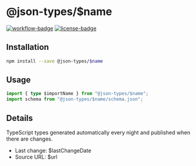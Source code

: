 # @json-types/$name

[![workflow-badge]](https://github.com/swordev/json-types/actions/workflows/ci.yaml) [![license-badge]](https://github.com/swordev/json-types#license)

[workflow-badge]: https://img.shields.io/github/actions/workflow/status/swordev/json-types/ci.yaml?branch=main
[license-badge]: https://img.shields.io/github/license/swordev/json-types

## Installation

```sh
npm install --save @json-types/$name
```

## Usage

```ts
import { type $importName } from "@json-types/$name";
import schema from "@json-types/$name/schema.json";
```

## Details

TypeScript types generated automatically every night and published when there are changes.

- Last change: $lastChangeDate
- Source URL: $url
